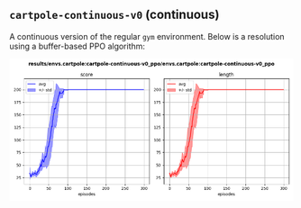 ## `cartpole-continuous-v0` (continuous)

A continuous version of the regular `gym` environment. Below is a resolution using a buffer-based PPO algorithm:

<p align="center">
  <img width="700" alt="" src="ppo_buffer.png">
</p>